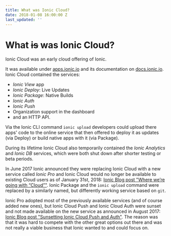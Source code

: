 ```yaml
---
title: What was Ionic Cloud?
date: 2018-01-08 16:00:00 Z
last_updated: ''
---
```


# What <strike>is</strike> was Ionic Cloud?

Ionic Cloud was an early cloud offering of Ionic. 

It was available under [apps.ionic.io](https://apps.ionic.io) and its documentation on [docs.ionic.io](http://docs.ionic.io/). Ionic Cloud contained the services:

* _Ionic View_ app
* _Ionic Deploy_: Live Updates
* _Ionic Package_: Native Builds
* _Ionic Auth_
* _Ionic Push_
* Organization support in the dashboard 
* and an HTTP API. 

Via the Ionic CLI command `ionic upload` developers could upload there apps' code to the online service that then offered to deploy it as updates (via Deploy) or build native apps with it (via Package).

During its lifetime Ionic Cloud also temporarily contained the _Ionic Analytics_ and _Ionic DB_ services, which were both shut down after shorter testing or beta periods.

In June 2017 Ionic announced they were replacing Ionic Cloud with a new service called _Ionic Pro_ and Ionic Cloud would no longer be available to existing Cloud users as of January 31st, 2018: [Ionic Blog post "Where we’re going with “Cloud”"](http://blog.ionicframework.com/where-were-going-with-cloud/). Ionic Package and the `ionic upload` command were replaced by a similarly named, but differently working service based on `git`.

Ionic Pro adopted most of the previously available services (and of course added new ones), but Ionic Cloud Push and Ionic Cloud Auth were sunset and not made available on the new service as announced in August 2017: [Ionic Blog post "Sunsetting Ionic Cloud Push and Auth"](http://blog.ionicframework.com/sunsetting-ionic-cloud-push-and-auth/). The reason was that it was hard to compete with the other great options out there and was not really a viable business that Ionic wanted to and could focus on.

